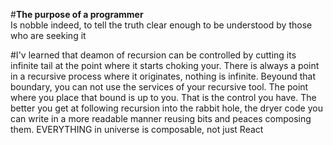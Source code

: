 #<strong>The purpose of a programmer</strong><br>
Is nobble indeed, to tell the truth clear enough to be understood by those who are seeking it

#I'v learned that deamon of recursion can be controlled 
by cutting its infinite tail at the point where it starts choking your. There is always a point in a recursive process where it originates, nothing is infinite. Beyound that boundary, you can not use the services of your recursive tool. The point where you place that bound is up to you. That is the control you have. The better you get at following recursion into the rabbit hole, the dryer code you can write in a more readable manner reusing bits and peaces composing them. EVERYTHING in universe is composable, not just React
